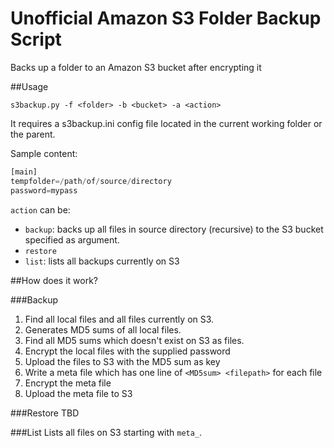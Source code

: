 # Unofficial Amazon S3 Folder Backup Script
Backs up a folder to an Amazon S3 bucket after encrypting it

##Usage

`s3backup.py -f <folder> -b <bucket> -a <action>`

It requires a s3backup.ini config file located in the current working folder or the parent.

Sample content:

```python
[main]
tempfolder=/path/of/source/directory
password=mypass
```

`action` can be:
  * `backup`: backs up all files in source directory (recursive) to the S3 bucket specified as argument.
  * `restore`
  * `list`: lists all backups currently on S3

##How does it work?

###Backup
1. Find all local files and all files currently on S3.
2. Generates MD5 sums of all local files.
3. Find all MD5 sums which doesn't exist on S3 as files.
4. Encrypt the local files with the supplied password
5. Upload the files to S3 with the MD5 sum as key
6. Write a meta file which has one line of `<MD5sum> <filepath>` for each file
7. Encrypt the meta file
8. Upload the meta file to S3

###Restore
TBD

###List
Lists all files on S3 starting with `meta_`.